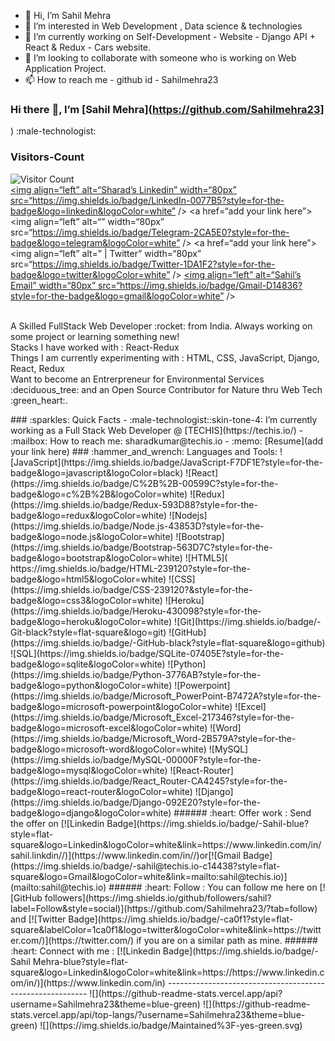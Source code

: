 - :wave: Hi, I’m Sahil Mehra
- :eyes: I’m interested in Web Development , Data science & technologies
- :seedling: I’m currently working on Self-Development -  Website - Django API + React & Redux - Cars website.
- :revolving_hearts:️ I’m looking to collaborate with someone who is working on Web Application Project.
- :mailbox: How to reach me - github id - Sahilmehra23
<!---
Sahilmehra23/Sahilmehra23 is a :sparkles: special :sparkles: repository because its `README.md` (this file) appears on your GitHub profile.
You can click the Preview link to take a look at your changes.
--->
### Hi there :wave:, I’m [Sahil Mehra](https://github.com/Sahilmehra23]
) :male-technologist:
### Visitors-Count
![Visitor Count](https://profile-counter.glitch.me/{Sahilmehra23}/count.svg)
<br/>
<a href=“https://“>
  <img align=“left” alt=“Sharad’s Linkedin” width=“80px” src=“https://img.shields.io/badge/LinkedIn-0077B5?style=for-the-badge&logo=linkedin&logoColor=white” />
</a>
<a href=“add your link here”>
  <img align=“left” alt=“” width=“80px” src=“https://img.shields.io/badge/Telegram-2CA5E0?style=for-the-badge&logo=telegram&logoColor=white” />
</a>
<a href=“add your link here”>
  <img align=“left” alt=” | Twitter” width=“80px” src=“https://img.shields.io/badge/Twitter-1DA1F2?style=for-the-badge&logo=twitter&logoColor=white” />
</a>
<a href=“mailto:“>
  <img align=“left” alt=“Sahil’s Email” width=“80px” src=“https://img.shields.io/badge/Gmail-D14836?style=for-the-badge&logo=gmail&logoColor=white” />
</a>
<br />
<br/>
<p>
A Skilled FullStack Web Developer :rocket: from India. Always working on some project or learning something new!
<br/>
Stacks I have worked with : React-Redux
<br/>
Things I am currently experimenting with : HTML, CSS, JavaScript, Django, React, Redux
<br/>
Want to become an Entrerpreneur for Environmental Services :deciduous_tree: and an Open Source Contributor for Nature thru Web Tech :green_heart:.
</p>
### :sparkles: Quick Facts
- :male-technologist::skin-tone-4: I’m currently working as a Full Stack Web Developer @ [TECHIS](https://techis.io/)
- :mailbox: How to reach me: sharadkumar@techis.io
- :memo: [Resume](add your link here)
### :hammer_and_wrench: Languages and Tools:
![JavaScript](https://img.shields.io/badge/JavaScript-F7DF1E?style=for-the-badge&logo=javascript&logoColor=black)
![React](https://img.shields.io/badge/C%2B%2B-00599C?style=for-the-badge&logo=c%2B%2B&logoColor=white)
![Redux](https://img.shields.io/badge/Redux-593D88?style=for-the-badge&logo=redux&logoColor=white)
![Nodejs](https://img.shields.io/badge/Node.js-43853D?style=for-the-badge&logo=node.js&logoColor=white)
![Bootstrap](https://img.shields.io/badge/Bootstrap-563D7C?style=for-the-badge&logo=bootstrap&logoColor=white)
![HTML5](	https://img.shields.io/badge/HTML-239120?style=for-the-badge&logo=html5&logoColor=white)
![CSS](https://img.shields.io/badge/CSS-239120?&style=for-the-badge&logo=css3&logoColor=white)
![Heroku](https://img.shields.io/badge/Heroku-430098?style=for-the-badge&logo=heroku&logoColor=white)
![Git](https://img.shields.io/badge/-Git-black?style=flat-square&logo=git)
![GitHub](https://img.shields.io/badge/-GitHub-black?style=flat-square&logo=github)
![SQL](https://img.shields.io/badge/SQLite-07405E?style=for-the-badge&logo=sqlite&logoColor=white)
![Python](https://img.shields.io/badge/Python-3776AB?style=for-the-badge&logo=python&logoColor=white)
![Powerpoint](https://img.shields.io/badge/Microsoft_PowerPoint-B7472A?style=for-the-badge&logo=microsoft-powerpoint&logoColor=white)
![Excel](https://img.shields.io/badge/Microsoft_Excel-217346?style=for-the-badge&logo=microsoft-excel&logoColor=white)
![Word](https://img.shields.io/badge/Microsoft_Word-2B579A?style=for-the-badge&logo=microsoft-word&logoColor=white)
![MySQL](https://img.shields.io/badge/MySQL-00000F?style=for-the-badge&logo=mysql&logoColor=white)
![React-Router](https://img.shields.io/badge/React_Router-CA4245?style=for-the-badge&logo=react-router&logoColor=white)
![Django](https://img.shields.io/badge/Django-092E20?style=for-the-badge&logo=django&logoColor=white)
###### :heart: Offer work : Send the offer on [![Linkedin Badge](https://img.shields.io/badge/-Sahil-blue?style=flat-square&logo=Linkedin&logoColor=white&link=https://www.linkedin.com/in/sahil.linkdin//)](https://www.linkedin.com/in//)or[![Gmail Badge](https://img.shields.io/badge/-sahil@techis.io-c14438?style=flat-square&logo=Gmail&logoColor=white&link=mailto:sahil@techis.io)](mailto:sahil@techis.io)
###### :heart: Follow : You can follow me here on [![GitHub followers](https://img.shields.io/github/followers/sahil?label=Follow&style=social)](https://github.com/Sahilmehra23/?tab=follow) and [![Twitter Badge](https://img.shields.io/badge/-ca0f1?style=flat-square&labelColor=1ca0f1&logo=twitter&logoColor=white&link=https://twitter.com/)](https://twitter.com/) if you are on a similar path as mine.
###### :heart: Connect with me : [![Linkedin Badge](https://img.shields.io/badge/-Sahil Mehra-blue?style=flat-square&logo=Linkedin&logoColor=white&link=https://https://www.linkedin.com/in/)](https://www.linkedin.com/in)
----------------------------------------------------------
![](https://github-readme-stats.vercel.app/api?username=Sahilmehra23&theme=blue-green)
![](https://github-readme-stats.vercel.app/api/top-langs/?username=Sahilmehra23&theme=blue-green)
![](https://img.shields.io/badge/Maintained%3F-yes-green.svg)
<!---
Sahilmehra23/Sahilmehra23 is a :sparkles: special :sparkles: repository because its `README.md` (this file) appears on your GitHub profile.
You can click the Preview link to take a look at your changes.
--->
